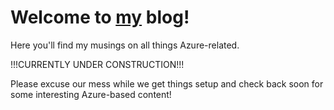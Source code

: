 # Welcome to [my](https://twitter.com/AzureBri) blog!  

Here you'll find my musings on all things Azure-related.



!!!CURRENTLY UNDER CONSTRUCTION!!!  

Please excuse our mess while we get things setup and check back soon for some interesting Azure-based content!
